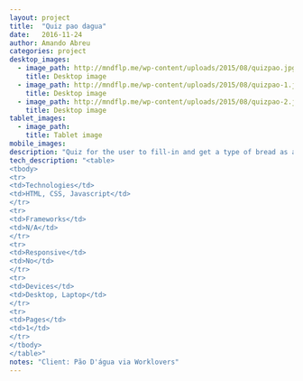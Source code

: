 ```yaml
---
layout: project 
title:  "Quiz pao dagua"
date:   2016-11-24
author: Amando Abreu
categories: project
desktop_images:
  - image_path: http://mndflp.me/wp-content/uploads/2015/08/quizpao.jpg
    title: Desktop image
  - image_path: http://mndflp.me/wp-content/uploads/2015/08/quizpao-1.jpg
    title: Desktop image
  - image_path: http://mndflp.me/wp-content/uploads/2015/08/quizpao-2.jpg
    title: Desktop image
tablet_images:
  - image_path: 
    title: Tablet image
mobile_images:
description: "Quiz for the user to fill-in and get a type of bread as a result, for later sharing on facebook as a form of social media page stimulation."
tech_description: "<table>
<tbody>
<tr>
<td>Technologies</td>
<td>HTML, CSS, Javascript</td>
</tr>
<tr>
<td>Frameworks</td>
<td>N/A</td>
</tr>
<tr>
<td>Responsive</td>
<td>No</td>
</tr>
<tr>
<td>Devices</td>
<td>Desktop, Laptop</td>
</tr>
<tr>
<td>Pages</td>
<td>1</td>
</tr>
</tbody>
</table>"
notes: "Client: Pão D'água via Worklovers"
---
```

